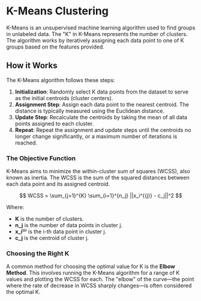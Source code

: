# K-Means Clustering

K-Means is an unsupervised machine learning algorithm used to find groups in unlabeled data. The "K" in K-Means represents the number of clusters. The algorithm works by iteratively assigning each data point to one of K groups based on the features provided.

## How it Works

The K-Means algorithm follows these steps:

1.  **Initialization**: Randomly select K data points from the dataset to serve as the initial centroids (cluster centers).
2.  **Assignment Step**: Assign each data point to the nearest centroid. The distance is typically measured using the Euclidean distance.
3.  **Update Step**: Recalculate the centroids by taking the mean of all data points assigned to each cluster.
4.  **Repeat**: Repeat the assignment and update steps until the centroids no longer change significantly, or a maximum number of iterations is reached.

### The Objective Function

K-Means aims to minimize the within-cluster sum of squares (WCSS), also known as inertia. The WCSS is the sum of the squared distances between each data point and its assigned centroid.

$$ WCSS = \sum_{j=1}^{K} \sum_{i=1}^{n_j} ||x_i^{(j)} - c_j||^2 $$

Where:
- **K** is the number of clusters.
- **n_j** is the number of data points in cluster j.
- **x_i⁽ʲ⁾** is the i-th data point in cluster j.
- **c_j** is the centroid of cluster j.

### Choosing the Right K

A common method for choosing the optimal value for K is the **Elbow Method**. This involves running the K-Means algorithm for a range of K values and plotting the WCSS for each. The "elbow" of the curve—the point where the rate of decrease in WCSS sharply changes—is often considered the optimal K.
